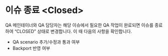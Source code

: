 # 이슈 종료  &lt;Closed&gt;

QA 메인테이너와 QA 담당자는 해당 이슈에서 필요한 QA 작업이 완료되면 이슈를 종료하여 “CLOSED” 상태로 변경합니다. 이 때 다음의 사항을 확인합니다.

* QA scenario 추가/수정과 통과 여부
* Backport 반영 여부



